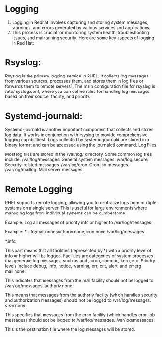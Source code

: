 # Logging

1. Logging in Redhat involves capturing and storing system messages, warnings, and errors generated by various services and applications. 
2. This process is crucial for monitoring system health, troubleshooting issues, and maintaining security. Here are some key aspects of logging in Red Hat:

Rsyslog:
==================
Rsyslog is the primary logging service in RHEL. It collects log messages from various sources, processes them, and stores them in log files or forwards them to remote servers1.
The main configuration file for rsyslog is /etc/rsyslog.conf, where you can define rules for handling log messages based on their source, facility, and priority.

Systemd-journald:
===================
Systemd-journald is another important component that collects and stores log data. It works in conjunction with rsyslog to provide comprehensive logging capabilities1.
Logs collected by systemd-journald are stored in a binary format and can be accessed using the journalctl command.
Log Files

Most log files are stored in the /var/log/ directory. Some common log files include:
/var/log/messages: General system messages.
/var/log/secure: Security-related messages.
/var/log/cron: Cron job messages.
/var/log/maillog: Mail server messages.

Remote Logging
==================
RHEL supports remote logging, allowing you to centralize logs from multiple systems on a single server. This is useful for large environments where managing logs from individual systems can be cumbersome.


Example: Log all messages of priority info or higher to /var/log/messages:

Example: *.info;mail.none;authpriv.none;cron.none /var/log/messages

*.info:

This part means that all facilities (represented by *) with a priority level of info or higher will be logged. Facilities are categories of system processes that generate log messages, such as auth, cron, daemon, kern, etc.
Priority levels include debug, info, notice, warning, err, crit, alert, and emerg.
mail.none:

This indicates that messages from the mail facility should not be logged to /var/log/messages.
authpriv.none:

This means that messages from the authpriv facility (which handles security and authorization messages) should not be logged to /var/log/messages.
cron.none:

This specifies that messages from the cron facility (which handles cron job messages) should not be logged to /var/log/messages.
/var/log/messages:

This is the destination file where the log messages will be stored.


